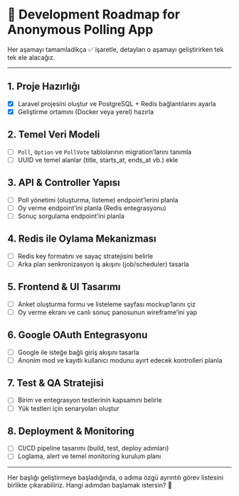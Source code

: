 # 🚀 Development Roadmap for Anonymous Polling App

Her aşamayı tamamladikça ✅ işaretle, detayları o aşamayı geliştirirken tek tek ele alacağız.

---

## 1. Proje Hazırlığı  
- [x] Laravel projesini oluştur ve PostgreSQL + Redis bağlantılarını ayarla  
- [x] Geliştirme ortamını (Docker veya yerel) hazırla  

## 2. Temel Veri Modeli  
- [ ] `Poll`, `Option` ve `PollVote` tablolarının migration’larını tanımla  
- [ ] UUID ve temel alanlar (title, starts_at, ends_at vb.) ekle  

## 3. API & Controller Yapısı  
- [ ] Poll yönetimi (oluşturma, listeme) endpoint’lerini planla  
- [ ] Oy verme endpoint’ini planla (Redis entegrasyonu)  
- [ ] Sonuç sorgulama endpoint’ini planla  

## 4. Redis ile Oylama Mekanizması  
- [ ] Redis key formatını ve sayaç stratejisini belirle  
- [ ] Arka plan senkronizasyon iş akışını (job/scheduler) tasarla  

## 5. Frontend & UI Tasarımı  
- [ ] Anket oluşturma formu ve listeleme sayfası mockup’larını çiz  
- [ ] Oy verme ekranı ve canlı sonuç panosunun wireframe’ini yap  

## 6. Google OAuth Entegrasyonu  
- [ ] Google ile isteğe bağlı giriş akışını tasarla  
- [ ] Anonim mod ve kayıtlı kullanıcı modunu ayırt edecek kontrolleri planla  

## 7. Test & QA Stratejisi  
- [ ] Birim ve entegrasyon testlerinin kapsamını belirle  
- [ ] Yük testleri için senaryoları oluştur  

## 8. Deployment & Monitoring  
- [ ] CI/CD pipeline tasarımı (build, test, deploy adımları)  
- [ ] Loglama, alert ve temel monitoring kurulum planı  

---

Her başlığı geliştirmeye başladığında, o adıma özgü ayrıntılı görev listesini birlikte çıkarabiliriz. Hangi adımdan başlamak istersin? 🚩  
